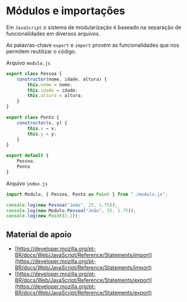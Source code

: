 # Módulos e importações

Em `JavaScript` o sistema de modularização é baseado na separação de funcionalidades em diversos arquivos.

As palavras-chave `export` e `import` provém as funcionalidades que nos permitem reutilizar o código.

Arquivo `modulo.js`

```js
export class Pessoa {
    constructor(nome, idade, altura) {
        this.nome = nome;
        this.idade = idade;
        this.altura = altura;
    }
}

export class Ponto {
    constructor(x, y) {
        this.x = x;
        this.y = y;
    }
}

export default {
    Pessoa,
    Ponto
}
```

Arquivo `index.js`

```js
import Modulo, { Pessoa, Ponto as Point } from "./modulo.js";

console.log(new Pessoa("João", 25, 1.75));
console.log(new Modulo.Pessoa("João", 25, 1.75));
console.log(new Point(2,2));

```

## Material de apoio

* [https://developer.mozilla.org/pt-BR/docs/Web/JavaScript/Reference/Statements/import](https://developer.mozilla.org/pt-BR/docs/Web/JavaScript/Reference/Statements/import)
* [https://developer.mozilla.org/pt-BR/docs/Web/JavaScript/Reference/Statements/export](https://developer.mozilla.org/pt-BR/docs/Web/JavaScript/Reference/Statements/export)
